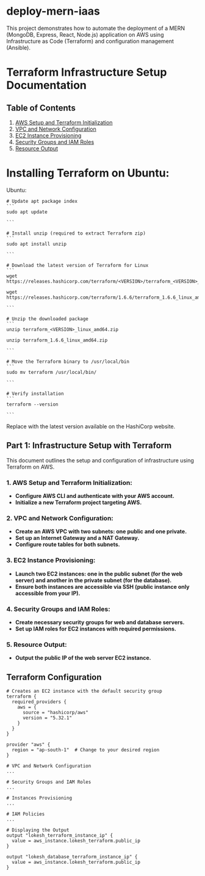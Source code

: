 # deploy-mern-iaas
This project demonstrates how to automate the deployment of a MERN (MongoDB, Express, React, Node.js) application on AWS using Infrastructure as Code (Terraform) and configuration management (Ansible).

# Terraform Infrastructure Setup Documentation

## Table of Contents
1. [AWS Setup and Terraform Initialization](#1-aws-setup-and-terraform-initialization)
2. [VPC and Network Configuration](#2-vpc-and-network-configuration)
3. [EC2 Instance Provisioning](#3-ec2-instance-provisioning)
4. [Security Groups and IAM Roles](#4-security-groups-and-iam-roles)
5. [Resource Output](#5-resource-output)

# Installing Terraform on Ubuntu:
Ubuntu:

    # Update apt package index
    ```
    sudo apt update

    ```

    # Install unzip (required to extract Terraform zip)
    ```
    sudo apt install unzip
    
    ```

    # Download the latest version of Terraform for Linux
    ```
    wget https://releases.hashicorp.com/terraform/<VERSION>/terraform_<VERSION>_linux_amd64.zip

    wget https://releases.hashicorp.com/terraform/1.6.6/terraform_1.6.6_linux_amd64.zip

    ```

    # Unzip the downloaded package
    ```
    unzip terraform_<VERSION>_linux_amd64.zip

    unzip terraform_1.6.6_linux_amd64.zip

    ```

    # Move the Terraform binary to /usr/local/bin
    ```
    sudo mv terraform /usr/local/bin/
    
    ```

    # Verify installation
    ```
    terraform --version

    ```

Replace <VERSION> with the latest version available on the HashiCorp website.

## Part 1: Infrastructure Setup with Terraform

This document outlines the setup and configuration of infrastructure using Terraform on AWS.

### 1. AWS Setup and Terraform Initialization:

- **Configure AWS CLI and authenticate with your AWS account.**
- **Initialize a new Terraform project targeting AWS.**

### 2. VPC and Network Configuration:

- **Create an AWS VPC with two subnets: one public and one private.**
- **Set up an Internet Gateway and a NAT Gateway.**
- **Configure route tables for both subnets.**

### 3. EC2 Instance Provisioning:

- **Launch two EC2 instances: one in the public subnet (for the web server) and another in the private subnet (for the database).**
- **Ensure both instances are accessible via SSH (public instance only accessible from your IP).**

### 4. Security Groups and IAM Roles:

- **Create necessary security groups for web and database servers.**
- **Set up IAM roles for EC2 instances with required permissions.**

### 5. Resource Output:

- **Output the public IP of the web server EC2 instance.**

## Terraform Configuration

```hcl
# Creates an EC2 instance with the default security group
terraform {
  required_providers {
    aws = {
      source = "hashicorp/aws"
      version = "5.32.1"
    }
  }
}

provider "aws" {
  region = "ap-south-1"  # Change to your desired region
}

# VPC and Network Configuration
...

# Security Groups and IAM Roles
...

# Instances Provisioning
...

# IAM Policies
...

# Displaying the Output
output "lokesh_terraform_instance_ip" {
  value = aws_instance.lokesh_terraform.public_ip
}

output "lokesh_database_terraform_instance_ip" {
  value = aws_instance.lokesh_terraform.public_ip
}

